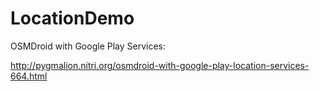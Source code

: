 # LocationDemo
OSMDroid with Google Play Services:


http://pygmalion.nitri.org/osmdroid-with-google-play-location-services-664.html
